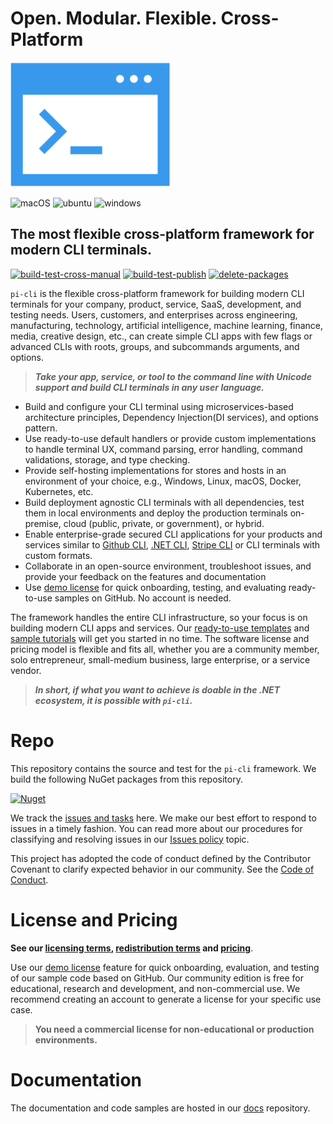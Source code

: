 # Open. Modular. Flexible. Cross-Platform
![terminal](terminal.png)

![macOS](https://img.shields.io/badge/macOS-grey?style=flat-square&logo=macos)
![ubuntu](https://img.shields.io/badge/ubuntu-grey?style=flat-square&logo=ubuntu)
![windows](https://img.shields.io/badge/windows-grey?style=flat-square&logo=windows)

## The most flexible cross-platform framework for modern CLI terminals.
[![build-test-cross-manual](https://github.com/perpetualintelligence/cli/actions/workflows/build-test-cross-manual.yml/badge.svg)](https://github.com/perpetualintelligence/cli/actions/workflows/build-test-cross-manual.yml)
[![build-test-publish](https://github.com/perpetualintelligence/cli/actions/workflows/build-test-publish.yml/badge.svg)](https://github.com/perpetualintelligence/cli/actions/workflows/build-test-publish.yml)
[![delete-packages](https://github.com/perpetualintelligence/cli/actions/workflows/delete-packages.yml/badge.svg)](https://github.com/perpetualintelligence/cli/actions/workflows/delete-packages.yml)

`pi-cli` is the flexible cross-platform framework for building modern CLI terminals for your company, product, service, SaaS, development, and testing needs. Users, customers, and enterprises across engineering, manufacturing, technology, artificial intelligence, machine learning, finance, media, creative design, etc., can create simple CLI apps with few flags or advanced CLIs with roots, groups, and subcommands arguments, and options. 

> ***Take your app, service, or tool to the command line with Unicode support and build CLI terminals in any user language.***

- Build and configure your CLI terminal using microservices-based architecture principles, Dependency Injection(DI services), and options pattern.
- Use ready-to-use default handlers or provide custom implementations to handle terminal UX, command parsing, error handling, command validations, storage, and type checking.
- Provide self-hosting implementations for stores and hosts in an environment of your choice, e.g., Windows, Linux, macOS, Docker, Kubernetes, etc. 
- Build deployment agnostic CLI terminals with all dependencies, test them in local environments and deploy the production terminals on-premise, cloud (public, private, or government), or hybrid.
- Enable enterprise-grade secured CLI applications for your products and services similar to [Github CLI](https://cli.github.com/), [.NET CLI](https://docs.microsoft.com/en-us/dotnet/core/tools/), [Stripe CLI](https://stripe.com/docs/stripe-cli) or CLI terminals with custom formats.
- Collaborate in an open-source environment, troubleshoot issues, and provide your feedback on the features and documentation
- Use [demo license](https://docs.perpetualintelligence.com/articles/pi-demo/intro.html) for quick onboarding, testing, and evaluating ready-to-use samples on GitHub. No account is needed.

The framework handles the entire CLI infrastructure, so your focus is on building modern CLI apps and services. Our [ready-to-use templates](https://github.com/perpetualintelligence/docs/tree/main/samples/templates/pi-cli) and [sample tutorials](https://github.com/perpetualintelligence/docs/tree/main/samples/tutorials/pi-cli) will get you started in no time. The software license and pricing model is flexible and fits all, whether you are a community member, solo entrepreneur, small-medium business, large enterprise, or a service vendor.

> ***In short, if what you want to achieve is doable in the .NET ecosystem, it is possible with `pi-cli`.***

# Repo
This repository contains the source and test for the `pi-cli` framework. We build the following NuGet packages from this repository.

[![Nuget](https://img.shields.io/nuget/vpre/PerpetualIntelligence.Cli?label=PerpetualIntelligence.Cli)](https://www.nuget.org/packages/PerpetualIntelligence.Cli)

We track the [issues and tasks](https://github.com/perpetualintelligence/cli/issues) here. We make our best effort to respond to issues in a timely fashion. You can read more about our procedures for classifying and resolving issues in our [Issues policy](https://terms.perpetualintelligence.com/articles/issues-policy.html) topic.

This project has adopted the code of conduct defined by the Contributor Covenant to clarify expected behavior in our community.
See the [Code of Conduct](https://terms.perpetualintelligence.com/articles/CODE_OF_CONDUCT.html).

# License and Pricing

**See our [licensing terms](https://terms.perpetualintelligence.com/articles/licensing.html), [redistribution terms](https://terms.perpetualintelligence.com/articles/redistribution.html) and [pricing](https://www.perpetualintelligence.com/products/picli#pricing)**.

Use our [demo license](https://docs.perpetualintelligence.com/articles/pi-demo/intro.html) feature for quick onboarding, evaluation, and testing of our sample code based on GitHub. Our community edition is free for educational, research and development, and non-commercial use. We recommend creating an account to generate a license for your specific use case.

> **You need a commercial license for non-educational or production environments.**

# Documentation
The documentation and code samples are hosted in our [docs](https://github.com/perpetualintelligence/docs) repository.
